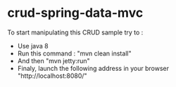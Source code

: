 # crud-spring-data-mvc
To start manipulating this CRUD sample try to :
- Use java 8
- Run this command : "mvn clean install"
- And then "mvn jetty:run"
- Finaly, launch the following address in your browser "http://localhost:8080/"
